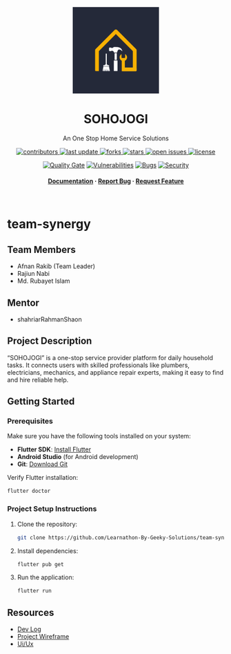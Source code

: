 <div align="center">

  <img src="resources/logo.png" alt="logo" width="200" height="auto" />
  <h1>SOHOJOGI</h1>
  
  <p>
    An One Stop Home Service Solutions
  </p>
  
  
<!-- Badges -->
<p>
  <a href="https://github.com/Learnathon-By-Geeky-Solutions/team-synergy/graphs/contributors">
    <img src="https://img.shields.io/github/contributors/Learnathon-By-Geeky-Solutions/team-synergy" alt="contributors" />
  </a>
  <a href="">
    <img src="https://img.shields.io/github/last-commit/Learnathon-By-Geeky-Solutions/team-synergy" alt="last update" />
  </a>
  <a href="https://github.com/Learnathon-By-Geeky-Solutions/team-synergy/network/members">
    <img src="https://img.shields.io/github/forks/Learnathon-By-Geeky-Solutions/team-synergy" alt="forks" />
  </a>
  <a href="https://github.com/Learnathon-By-Geeky-Solutions/team-synergy/stargazers">
    <img src="https://img.shields.io/github/stars/Learnathon-By-Geeky-Solutions/team-synergy" alt="stars" />
  </a>
  <a href="https://github.com/Learnathon-By-Geeky-Solutions/team-synergy/issues/">
    <img src="https://img.shields.io/github/issues/Learnathon-By-Geeky-Solutions/team-synergy" alt="open issues" />
  </a>
  <a href="https://github.com/Learnathon-By-Geeky-Solutions/team-synergy/blob/master/LICENSE">
    <img src="https://img.shields.io/badge/License-MIT-yellow.svg" alt="license" />
  </a>
</p>

[![Quality Gate](https://sonarcloud.io/api/project_badges/measure?project=Learnathon-By-Geeky-Solutions_team-synergy&metric=alert_status&style=for-the-badge)](https://sonarcloud.io/dashboard?id=Learnathon-By-Geeky-Solutions_team-synergy)
[![Vulnerabilities](https://sonarcloud.io/api/project_badges/measure?project=Learnathon-By-Geeky-Solutions_team-synergy&metric=vulnerabilities)](https://sonarcloud.io/component_measures/domain/Vulnerability?id=Learnathon-By-Geeky-Solutions_team-synergy)
[![Bugs](https://sonarcloud.io/api/project_badges/measure?project=Learnathon-By-Geeky-Solutions_team-synergy&metric=bugs)](https://sonarcloud.io/component_measures/domain/Bugs?id=LLearnathon-By-Geeky-Solutions_team-synergy)
[![Security](https://sonarcloud.io/api/project_badges/measure?project=Learnathon-By-Geeky-Solutions_team-synergy&metric=security_rating)](https://sonarcloud.io/component_measures/domain/Security?id=LLearnathon-By-Geeky-Solutions_team-synergy)

   
<h4>
    <a href="https://github.com/Learnathon-By-Geeky-Solutions/team-synergy">Documentation</a>
  <span> · </span>
    <a href="https://github.com/Learnathon-By-Geeky-Solutions/team-synergy/issues/">Report Bug</a>
  <span> · </span>
    <a href="https://github.com/Learnathon-By-Geeky-Solutions/team-synergy/issues/">Request Feature</a>
  </h4>
</div>

<br />


# team-synergy

## Team Members
- Afnan Rakib (Team Leader)
- Rajiun Nabi
- Md. Rubayet Islam

## Mentor
- shahriarRahmanShaon

## Project Description
“SOHOJOGIˮ is a one-stop service provider platform for daily household tasks.
It connects users with skilled professionals like plumbers, electricians, mechanics, and appliance repair experts, making it easy to find and hire reliable help.

## Getting Started

### Prerequisites
Make sure you have the following tools installed on your system:
- **Flutter SDK**: [Install Flutter](https://docs.flutter.dev/get-started/install)
- **Android Studio** (for Android development)
- **Git**: [Download Git](https://git-scm.com/)

Verify Flutter installation:
```sh
flutter doctor
```

### Project Setup Instructions
1. Clone the repository:
   ```bash
   git clone https://github.com/Learnathon-By-Geeky-Solutions/team-synergy.git
   ```
2. Install dependencies:
   ```bash
   flutter pub get
3. Run the application:
   ```bash
   flutter run
   ```

## Resources
- [Dev Log](resources/DevLog.md)
- [Project Wireframe](https://github.com/Learnathon-By-Geeky-Solutions/team-synergy/blob/resources-setup/resources/Wireframe%200.pdf)
- [Ui/Ux](https://www.figma.com/proto/WzVr7zvjiAiGrVoSkEglZE/Sohojogi-App-UI?node-id=125-186&starting-point-node-id=125%3A186&t=BygQA84Hiw98dmrB-1)
<!--
- [Project Documentation](docs/)
- [Development Setup](docs/setup.md)
- [Contributing Guidelines](CONTRIBUTING.md)
-->
